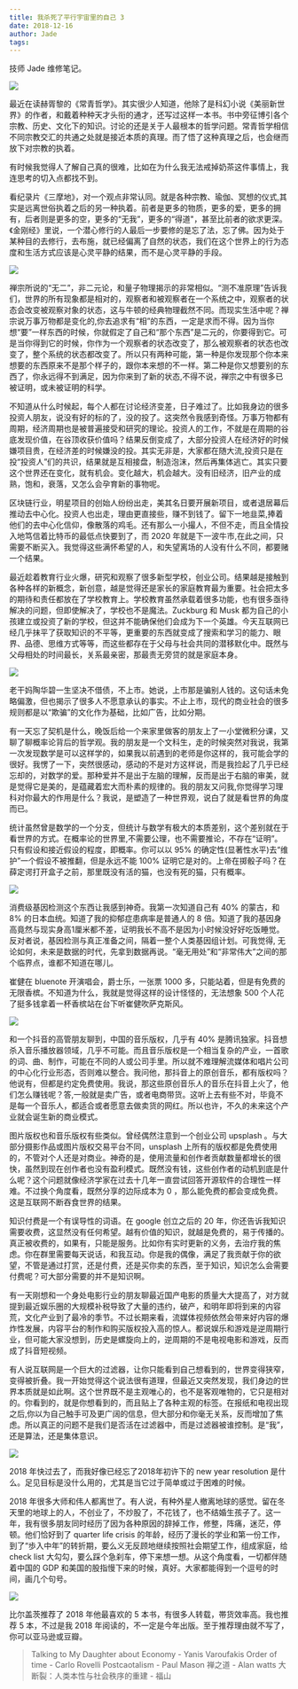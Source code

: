 ```yaml
---
title: 我杀死了平行宇宙里的自己 3
date: 2018-12-16
author: Jade
tags: 
---
```


技师 Jade 维修笔记。

<!--more-->

![](https://cosmosrepair-1257028016.cos.ap-beijing.myqcloud.com/2019-06-26-642.jpeg)

最近在读赫胥黎的《常青哲学》。其实很少人知道，他除了是科幻小说《美丽新世界》的作者，和戴着种种天才头衔的通才，还写过这样一本书。书中旁征博引各个宗教、历史、文化下的知识。讨论的还是关于人最根本的哲学问题。常青哲学相信不同宗教交汇的共通之处就是接近本质的真理。而了悟了这种真理之后，也会继而放下对宗教的执着。

有时候我觉得人了解自己真的很难，比如在为什么我无法戒掉奶茶这件事情上，我连思考的切入点都找不到。

看纪录片《三摩地》，对一个观点非常认同。就是各种宗教、瑜伽、冥想的仪式,其实是远离世俗执着之后的另一种执着。前者是更多的物质，更多的爱，更多的拥有，后者则是更多的空，更多的“无我”，更多的“得道"，甚至比前者的欲求更深。《金刚经》里说，一个潜心修行的人最后一步要修的是忘了法，忘了佛。因为处于某种目的去修行，去布施，就已经偏离了自然的状态，我们在这个世界上的行为态度和生活方式应该是心灵平静的结果，而不是心灵平静的手段。

![](https://cosmosrepair-1257028016.cos.ap-beijing.myqcloud.com/2019-06-26-640%20-1--2.jpeg)

禅宗所说的“无二”，非二元论，和量子物理揭示的非常相似。“测不准原理”告诉我们，世界的所有现象都是相对的，观察者和被观察者在一个系统之中，观察者的状态会改变被观察对象的状态，这与牛顿的经典物理截然不同。而现实生活中呢？禅宗说万事万物都是变化的,你去追求有“相”的东西，一定是求而不得。因为当你想“要”一样东西的时候，你就假定了自己和“那个东西”是二元的，你要得到它。可是当你得到它的时候，你作为一个观察者的状态改变了，那么被观察者的状态也改变了，整个系统的状态都改变了。所以只有两种可能，第一种是你发现那个你本来想要的东西原来不是那个样子的，跟你本来想的不一样。第二种是你又想要别的东西了，你永远得不到满足，因为你来到了新的状态,不得不说，禅宗之中有很多已被证明，或未被证明的科学。

不知道从什么时候起，每个人都在讨论经济变差，日子难过了。比如我身边的很多投资人朋友，说没有好的标的了，没的投了。这突然令我感到奇怪。万事万物都有周期，经济周期也是被普遍接受和研究的理论。投资人的工作，不就是在周期的谷底发现价值，在谷顶收获价值吗？结果反倒变成了，大部分投资人在经济好的时候嫌项目贵，在经济差的时候嫌没的投。其实无非是，大家都在随大流,投资只是在投“投资人”们的共识，结果就是互相接盘，制造泡沫，然后再集体逃亡。其实只要这个世界还在变化，就有机会。变化越大，机会越大。没有旧经济，旧产业的成熟，饱和，衰落，又怎么会孕育新的事物呢。

区块链行业，明星项目的创始人纷纷出走，美其名日要开展新项目，或者退居幕后推动去中心化。投资人也出走，理由更直接些，赚不到钱了。留下一地韭菜,捧着他们的去中心化信仰，像散落的鸡毛。还有那么一小撮人，不但不走，而且全情投入地笃信着比特币的最低点快要到了，而 2020 年就是下一波牛市,在此之间，只需要不断买入。我觉得这些满怀希望的人，和失望离场的人没有什么不同，都要赌一个结果。

最近趁着教育行业火爆，研究和观察了很多新型学校，创业公司。结果越是接触到各种各样的新概念，新创意，越是觉得还是家长的家庭教育最为重要。社会把太多的期待和责任都放在了学校教育上。学校教育虽然承载着很多功能，也有很多亟待解决的问题，但即使解决了，学校也不是魔法。Zuckburg 和 Musk 都为自己的小孩建立或投资了新的学校，但这并不能确保他们会成为下一个英雄。今天互联网已经几乎抹平了获取知识的不平等，更重要的东西就变成了搜索和学习的能力、眼界、品德、思维方式等等，而这些都存在于父母与社会共同的潜移默化中。既然与父母相处的时间最长，关系最亲密，那最责无旁贷的就是家庭本身。

![](https://cosmosrepair-1257028016.cos.ap-beijing.myqcloud.com/2019-06-26-640%20-2--2.jpeg)

老干妈陶华碧一生坚决不借债，不上市。她说，上市那是骗别人钱的。这句话未免略偏激，但也揭示了很多人不愿意承认的事实。不止上市，现代的商业社会的很多规则都是以“欺骗”的文化作为基础，比如广告，比如分期。

有一天忘了契机是什么，晚饭后给一个来家里做客的朋友上了一小堂微积分课，又聊了聊概率论背后的哲学观。我的朋友是一个文科生，走的时候突然对我说，我第一次发现数学是可以这样学的，如果我以前遇到的老师是你这样的，我可能会学的很好。我愣了一下，突然很感动，感动的不是对方这样说，而是我捡起了几乎已经忘却的，对数学的爱。那种爱并不是出于左脑的理解，反而是出于右脑的审美，就是觉得它是美的，是蕴藏着宏大而朴素的规律的。我的朋友又问我,你觉得学习理科对你最大的作用是什么？我说，是塑造了一种世界观，说白了就是看世界的角度而已。

统计虽然曾是数学的一个分支，但统计与数学有极大的本质差别，这个差别就在于看世界的方式。在概率论的世界里,不需要公理，也不需要推论，不存在“证明”。只有假设和接近假设的程度，即概率。你可以以 95% 的确定性(显著性水平)去“维护”一个假设不被推翻，但是永远不能 100% 证明它是对的。上帝在掷骰子吗？在薛定谔打开盒子之前，那里既没有活的猫，也没有死的猫，只有概率。

![](https://cosmosrepair-1257028016.cos.ap-beijing.myqcloud.com/2019-06-26-640%20-3--2.jpeg)

消费级基因检测这个东西让我感到神奇。我第一次知道自己有 40% 的蒙古，和 8% 的日本血统。知道了我的抑郁症患病率是普通人的 8 倍。知道了我的基因身高竟然与现实身高1厘米都不差，证明我长不高不是因为小时候没好好吃饭睡觉。反对者说，基因检测与真正准备之间，隔着一整个人类基因组计划。可我觉得, 无论如何，未来是数据的时代，先拿到数据再说。“毫无用处”和“非常伟大”之间的那个临界点，谁都不知道在哪儿。

崔健在 bluenote 开演唱会，爵士乐，一张票 1000 多，只能站着，但是有免费的无限香槟。不知道为什么，我就是觉得这样的设计怪怪的，无法想象 500 个人花了挺多钱拿着一杯香槟站在台下听崔健吹萨克斯风。

![](https://cosmosrepair-1257028016.cos.ap-beijing.myqcloud.com/2019-06-26-640%20-4--1.jpeg)

和一个抖音的高管朋友聊到，中国的音乐版权，几乎有 40% 是腾讯独家。抖音想杀入音乐播放器领域，几乎不可能。而且音乐版权是一个相当复杂的产业，一首歌的词、曲、制作，可能在不同的人或公司手里。所以就不难理解流媒体和唱片公司的中心化行业形态，否则难以整合。我问他，那抖音上的原创音乐，都有版权吗？他说有，但都是约定免费使用。我说，那这些原创音乐人的音乐在抖音上火了，他们怎么赚钱呢？答,一般就是卖广告，或者电商带货。这听上去有些不对，毕竟不是每一个音乐人，都适合或者愿意去做卖货的网红。所以也许，不久的未来这个产业就会诞生新的商业模式。

图片版权也和音乐版权有些类似。曾经偶然注意到一个创业公司 upsplash 。与大部分摄影作品或图片版权交易平台不同，unsplash 上所有的版权都是免费使用的，不管对个人还是对商业。神奇的是，使用流量和创作者贡献数量都增长的很快，虽然到现在创作者也没有盈利模式。既然没有钱，这些创作者的动机到底是什么呢？这个问题就像经济学家在过去十几年一直尝试回答开源软件的合理性一样难。不过换个角度看，既然分享的边际成本为 0 ，那么能免费的都会变成免费。这是互联网不断吞食世界的结果。

知识付费是一个有误导性的词语。在 google 创立之后的 20 年，你还告诉我知识需要收费，这显然没有任何希望。越有价值的知识，就越是免费的，易于传播的。真正被收费的，如果有，只能是服务。比如你有实时更新的义务，去治疗我的焦虑。你在群里需要每天说话，和我互动。你是我的偶像，满足了我贡献于你的欲望，不管是通过打赏，还是付费，还是买你卖的东西，至于知识，知识怎么会需要付费呢？可大部分需要的并不是知识啊。

有一天刚想和一个身处电影行业的朋友聊最近国产电影的质量大大提高了，对方就提到最近娱乐圈的大规模补税导致了大量的违约，破产，和明年即将到来的内容荒，文化产业到了最冷的季节。不过长期来看，流媒体视频依然会带来好内容的爆炸性发展，内容平台的制作和购买版权投入高的惊人。都说娱乐和游戏是逆周期行业，但可能大家没想到，历史是螺旋向上的，逆周期的不是电视电影和游戏，反而成了抖音短视频。

有人说互联网是一个巨大的过滤器，让你只能看到自己想看到的，世界变得狭窄，变得被折叠。我一开始觉得这个说法很有道理，但最近又突然发现，我们身边的世界本质就是如此啊。这个世界既不是主观唯心的，也不是客观唯物的，它只是相对的。你看到的，就是你想看到的，而且贴上了各种主观的标签。在报纸和电视出现之后,你以为自己触手可及更广阔的信息，但大部分和你毫无关系，反而增加了焦虑。所以真正的问题不是我们是否活在过滤器中，而是过滤器被谁控制。是“我”，还是算法，还是集体意识。

![](https://cosmosrepair-1257028016.cos.ap-beijing.myqcloud.com/2019-06-26-640%20-5--1.jpeg)

2018 年快过去了，而我好像已经忘了2018年初许下的 new year resolution 是什么。足见目标是没什么用的，尤其是当它过于简单或过于困难的时候。

2018 年很多大师和伟人都离世了。有人说，有种外星人撤离地球的感觉。留在冬天里的地球上的人，不创业了，不炒股了，不花钱了，也不结婚生孩子了。这一年，我有很多朋友同时经历了因为各种原因的辞掉工作，修整，阵痛，迷茫，停顿。他们恰好到了 quarter life crisis 的年龄，经历了漫长的学业和第一份工作，到了“歩入中年”的转折期，要么义无反顾地继续按照社会期望工作，组成家庭，给 check list 大勾勾，要么踩个急刹车，停下来想一想。从这个角度看，一切都伴随着中国的 GDP 和美国的股指慢下来的时候，真好。大家都能得到一个逗号的时间，画几个句号。

![](https://cosmosrepair-1257028016.cos.ap-beijing.myqcloud.com/2019-06-26-640%20-6--1.jpeg)

比尔盖茨推荐了 2018 年他最喜欢的 5 本书，有很多人转载，帯货效率高。我也推荐 5 本，不过是我 2018 年阅读的，不一定是今年出版。至于推荐理由就不写了，你可以亚马逊或豆瓣。
> Talking to My Daughter about Economy - Yanis Varoufakis
> Order of time - Carlo Rovelli
> Postcaotalism - Paul Mason
> 禅之道 - Alan watts
> 大断裂：人类本性与社会秩序的重建 - 福山

